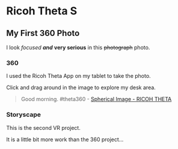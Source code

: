 # Ricoh Theta S
## My First 360 Photo
I look *focused* **_and_** **very serious** in this ~~photograph~~ photo.
### 360
I used the Ricoh Theta App on my tablet to take the photo.

Click and drag around in the image to explore my desk area.

<blockquote data-width="500" data-height="375" class="ricoh-theta-spherical-image" >Good morning. #theta360 - <a href="https://theta360.com/s/csGD1A1iGUYxDUR185Mq9Hs1Y" target="_blank">Spherical Image - RICOH THETA</a></blockquote>
<script async src="https://theta360.com/widgets.js" charset="utf-8"></script>

### Storyscape
This is the second VR project.

It is a little bit more work than the 360 project...

<script src="//patches.vizor.io/scripts/embed.js" 
data-vizorurl="https://360.vizor.io/embed/mrhayden/button-with-screen?autoplay=true&noheader=false" 
data-aspect="1.33"></script>
